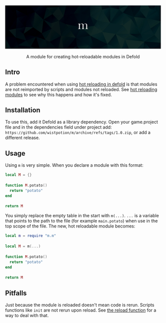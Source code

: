 ![hero](https://github.com/wistpotion/m/blob/main/hero.png)
<p align="center">A module for creating hot-reloadable modules in Defold</p>

## Intro
A problem encountered when using [hot reloading in defold](https://defold.com/manuals/hot-reload/) is that modules are not reimported by scripts and modules not reloaded. See [hot reloading modules](https://defold.com/manuals/modules/#hot-reloading-modules) to see why this happens and how it's fixed.

## Installation
To use this, add it Defold  as a library dependency. Open your game.project file and in the dependencies field under project add:
`https://github.com/wistpotion/m/archive/refs/tags/1.0.zip`, or add a different release.

## Usage
Using `m` is very simple. When you declare a module with this format:
```lua
local M = {}

function M.potato()
  return "potato"
end

return M

```
You simply replace the empty table in the start with `m(...)`. `...` is a variable that points to the path to the file (for example `main.potato`) when use in the top scope of the file. The new, hot reloadable module becomes:
```lua
local m = require "m.m"

local M = m(...)

function M.potato()
  return "potato"
end

return M
```

## Pitfalls
Just because the module is reloaded doesn't mean code is rerun. Scripts functions like `init` are not rerun upon reload. See [the reload function](https://defold.com/manuals/hot-reload/#the-on_reload-function) for a way to deal with that.
